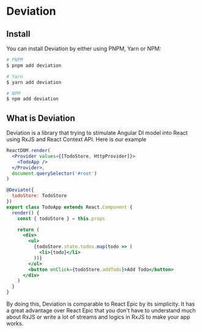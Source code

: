 # Deviation

## Install

You can install Deviation by either using PNPM, Yarn or NPM:

```bash
# PNPM
$ pnpm add deviation

# Yarn
$ yarn add deviation

# NPM
$ npm add deviation
```

## What is Deviation

Deviation is a library that trying to stimulate Angular DI model into React using RxJS and React Context API. Here is our example

```jsx
ReactDOM.render(
  <Provider values={[TodoStore, HttpProvider]}>
    <TodoApp />
  </Provider>,
  document.querySelector('#root')
)

@Deviate({
  todoStore: TodoStore
})
export class TodoApp extends React.Component {
  render() {
    const { todoStore } = this.props

    return (
      <div>
        <ul>
          {todoStore.state.todos.map(todo => (
            <li>{todo}</li>
          ))}
        </ul>
        <button onClick={todoStore.addTodo}>Add Todo</button>
      </div>
    )
  }
}
```

By doing this, Deviation is comparable to React Epic by its simplicity. It has a great advantage over React Epic that you don't have to understand much about RxJS or write a lot of streams and logics in RxJS to make your app works.
